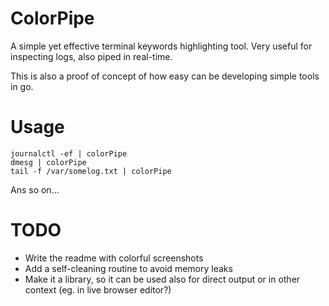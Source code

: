 # ColorPipe
A simple yet effective terminal keywords highlighting tool. Very useful for inspecting logs, also piped in real-time.

This is also a proof of concept of how easy can be developing simple tools in go.

# Usage
```
journalctl -ef | colorPipe
dmesg | colorPipe
tail -f /var/somelog.txt | colorPipe
```
Ans so on...

# TODO
* Write the readme with colorful screenshots
* Add a self-cleaning routine to avoid memory leaks
* Make it a library, so it can be used also for direct output or in other context (eg. in live browser editor?)
